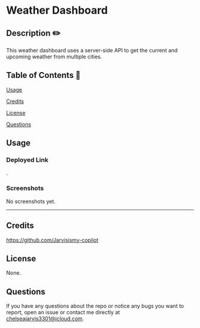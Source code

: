 # Weather Dashboard 
  
  ## Description  ✏️
  
  This weather dashboard uses a server-side API to get the current and upcoming weather from multiple cities.
  
  ## Table of Contents 📖

  [Usage](#usage)

  [Credits](#credits)

  [License](#license)

  [Questions](#questions)
  

  ## Usage 
  


  ### Deployed Link
  .

### Screenshots
No screenshots yet.

______________________________________________________________________________

## Credits 

https://github.com/Jarvisismy-copilot


## License

None.

 ## Questions 
  
 If you have any questions about the repo or notice any bugs you want to report, open an issue or contact me directly at chelseajarvis3301@icloud.com. 
  
  
